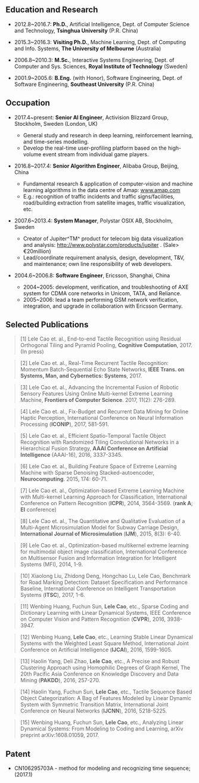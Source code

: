 ## Education and Research

-   2012.8\~2016.7: **Ph.D.**, Artificial Intelligence, Dept. of Computer Science and Technology, **Tsinghua University** (P.R. China)

-   2015.3\~2016.3: **Visiting Ph.D.**, Machine Learning, Dept. of Computing and Info. Systems, **The University of Melbourne** (Australia)

-   2006.8\~2010.3: **M.Sc.**, Interactive Systems Engineering, Dept. of Computer and Sys. Sciences, **Royal Institute of Technology** (Sweden)

-   2001.9\~2005.6: **B.Eng.** (with Honor), Software Engineering, Dept. of Software Engineering, **Southeast University** (P.R. China)

## Occupation

- 2017.4\~present: **Senior AI Engineer**, Activision Blizzard Group, Stockholm, Sweden (London, UK)
  - General study and research in deep learning, reinforcement learning, and time-series modelling.
  - Develop the real-time user-profiling platform based on the high-volume event stream from individual game players.

- 2016.8\~2017.4: **Senior Algorithm Engineer**, Alibaba Group, Beijing, China
  - Fundamental research & application of computer-vision and machine learning algorithms in the data centre of Amap: www.amap.com
  - E.g.: recognition of traffic incidents and traffic signs/facilities, road/building extraction from satellite images, traffic visualization, etc.

- 2007.6\~2013.4: **System Manager**, Polystar OSIX AB, Stockholm, Sweden
  - Creator of Jupiter^TM^ product for telecom big data visualization and analysis: http://www.polystar.com/products/jupiter . (Sale\> €20million)
  - Lead/coordinate requirement analysis, design, development, T&V, and maintenance; own line responsibility of web developers.

- 2004.6\~2006.8: **Software Engineer**, Ericsson, Shanghai, China
  - 2004\~2005: development, verification, and troubleshooting of AXE system for CDMA core networks in Unicom, TATA, and Reliance.
  - 2005\~2006: lead a team performing GSM network verification, integration, and upgrade in collaboration with Ericsson Germany.

## Selected Publications

>\[1\] Lele Cao et. al., End-to-end Tactile Recognition using Residual
Orthogonal Tiling and Pyramid Pooling, **Cognitive Computation**, 2017.
(In press)

>\[2\] Lele Cao et. al., Real-Time Recurrent Tactile Recognition:
Momentum Batch-Sequential Echo State Networks, **IEEE Trans. on Systems,
Man, and Cybernetics: Systems**, 2017.

>\[3\] Lele Cao et. al., Advancing the Incremental Fusion of Robotic
Sensory Features Using Online Multi-kernel Extreme Learning Machine,
**Frontiers of Computer Science**. 2017, 11(2): 276-289.

>\[4\] Lele Cao et. al., Fix-Budget and Recurrent Data Mining for Online
Haptic Perception, International Conference on Neural Information
Processing (**ICONIP**), 2017, 581-591.

>\[5\] Lele Cao et. al., Efficient Spatio-Temporal Tactile Object
Recognition with Randomized Tiling Convolutional Networks in a
Hierarchical Fusion Strategy, **AAAI Conference on Artificial
Intelligence** (AAAI-16), 2016, 3337-3345.

>\[6\] Lele Cao et. al., Building Feature Space of Extreme Learning
Machine with Sparse Denoising Stacked-autoencoder, **Neurocomputing**.
2015, 174: 60-71.

>\[7\] Lele Cao et. al., Optimization-based Extreme Learning Machine with
Multi-kernel Learning Approach for Classification, International
Conference on Pattern Recognition (**ICPR**), 2014, 3564-3569. (**rank
A**; **EI** conference)

>\[8\] Lele Cao et. al., The Quantitative and Qualitative Evaluation of a
Multi-Agent Microsimulation Model for Subway Carriage Design,
**International Journal of Microsimulation** (**IJM**), 2015, 8(3):
6-40.

>\[9\] Lele Cao et. al., Optimization-based multikernel extreme learning
for multimodal object image classification, International Conference on
Multisensor Fusion and Information Integration for Intelligent Systems
(MFI), 2014, 1-9.

>\[10\] Xiaolong Liu, Zhidong Deng, Hongchao Lu, Lele Cao, Benchmark for
Road Marking Detection: Dataset Specification and Performance Baseline,
International Conference on Intelligent Transportation Systems
(**ITSC**), 2017, 1-6.

>\[11\] Wenbing Huang, Fuchun Sun, **Lele Cao**, etc., Sparse Coding and
Dictionary Learning with Linear Dynamical Systems, IEEE Conference on
Computer Vision and Pattern Recognition (**CVPR**), 2016, 3938-3947.

>\[12\] Wenbing Huang, **Lele Cao**, etc., Learning Stable Linear
Dynamical Systems with the Weighted Least Square Method, International
Joint Conference on Artificial Intelligence (**IJCAI**), 2016,
1599-1605.

>\[13\] Haolin Yang, Deli Zhao, **Lele Cao**, etc., A Precise and Robust
Clustering Approach using Homophilic Degrees of Graph Kernel, The 20th
Pacific Asia Conference on Knowledge Discovery and Data Mining
(**PAKDD**), 2016, 257-270.

>\[14\] Haolin Yang, Fuchun Sun, **Lele Cao**, etc., Tactile Sequence
Based Object Categorization: A Bag of Features Modeled by Linear Dynamic
System with Symmetric Transition Matrix, International Joint Conference
on Neural Networks (**IJCNN**), 2016, 5218-5225.

>\[15\] Wenbing Huang, Fuchun Sun, **Lele Cao**, etc., Analyzing Linear
Dynamical Systems: From Modeling to Coding and Learning, arXiv preprint arXiv:1608.01059, 2017.


## Patent
- CN106295703A - method for modeling and recognizing time sequence;
(2017.1)
